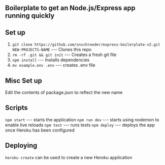## Boilerplate to get an Node.js/Express app running quickly

## Set up

1. `git clone https://github.com/snschroeder/express-boilerplate-v2.git NEW-PROJECTS-NAME` --- Clones this repo
2. `rm -rf .git && git init` --- Creates a fresh git file
3. `npm install` --- Installs dependencies
4. `mv example.env .env` --- creates .env file

## Misc Set up

Edit the contents of package.json to reflect the new name

## Scripts

`npm start` --- starts the application
`npm run dev` --- starts using nodemon to enable live reloads
`npm test` --- runs tests
`npm deploy` --- deploys the app once Heroku has been configured

## Deploying

`heroku create` can be used to create a new Heroku application
